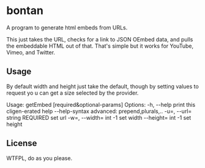 # bontan

A program to generate html embeds from URLs. 

This just takes the URL, checks for a link to JSON OEmbed data, and pulls the
embeddable HTML out of that. That's simple but it works for YouTube, Vimeo, and
Twitter.

## Usage

By default width and height just take the default, though by setting values to
request yo u can get a size selected by the provider.

  Usage:
    getEmbed [required&optional-params]
  Options:
    -h, --help                       print this cligen-erated help
    --help-syntax                    advanced: prepend,plurals,..
    -u=, --url=    string  REQUIRED  set url
    -w=, --width=  int     -1        set width
    --height=      int     -1        set height

## License

WTFPL, do as you please.
